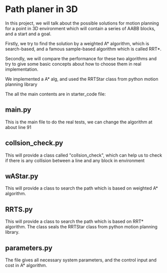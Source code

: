 # Path planer in 3D
In this project, we will talk about the possible solutions for motion planning for a point in 3D environment which will contain a series of AABB blocks, and a start and a goal. 

Firstly, we try to find the solution by a weighted A* algorithm, which is search-based, and a famous sample-based algorithm which is called RRT*. 

Secondly, we will compare the performance for these two algorithms and try to give some basic concepts about how to choose them in real implementation. 

We implemented a A* alg, and used the RRTStar class from python motion planning library

The all the main contents are in starter_code file:

## main.py
This is the main file to do the real tests, we can change the algorithm at about line 91

## collsion_check.py
This will provide a class called "collsion_check", which can help us to check if there is any collision between a line and any block in environment

## wAStar.py
This will provide a class to search the path which is based on weighted A* algorithm.

## RRTS.py
This will provide a class to search the path which is based on RRT* algorithm. The class seals the RRTStar class from python motion planning library.

## parameters.py

The file gives all necessary system parameters, and the control input and cost in A* algorithm.